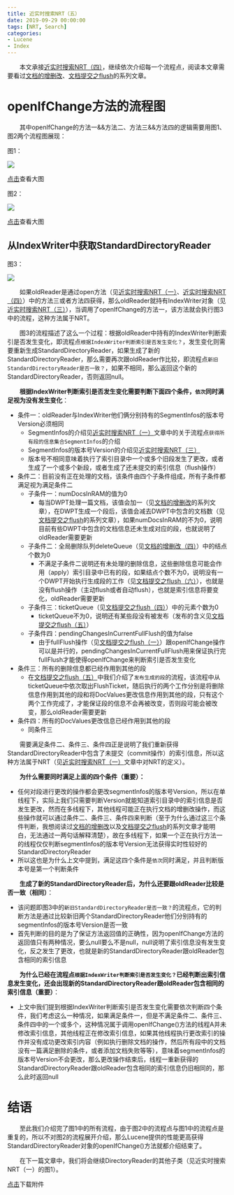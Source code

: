```yaml
---
title: 近实时搜索NRT（五）
date: 2019-09-29 00:00:00
tags: [NRT, Search]
categories:
- Lucene
- Index
---
```


&emsp;&emsp;本文承接[近实时搜索NRT（四）](https://www.amazingkoala.com.cn/Lucene/Index/2019/0925/NRT（四）)，继续依次介绍每一个流程点，阅读本文章需要看过[文档的增删改](https://www.amazingkoala.com.cn/Lucene/Index/2019/0626/文档的增删改（一）)、[文档提交之flush](https://www.amazingkoala.com.cn/Lucene/Index/2019/0716/文档提交之flush（一）)的系列文章。

# openIfChange方法的流程图

&emsp;&emsp;其中openIfChange的方法一&&方法二、方法三&&方法四的逻辑需要用图1、图2两个流程图展现：

图1：

<img src="http://www.amazingkoala.com.cn/uploads/lucene/index/近实时搜索NRT/近实时搜索NRT（五）/1.png">

[点击](http://www.amazingkoala.com.cn/uploads/lucene/index/近实时搜索NRT/近实时搜索NRT（五）/方法一__方法二.html)查看大图

图2：

<img src="http://www.amazingkoala.com.cn/uploads/lucene/index/近实时搜索NRT/近实时搜索NRT（五）/2.png">

[点击](http://www.amazingkoala.com.cn/uploads/lucene/index/近实时搜索NRT/近实时搜索NRT（五）/方法三__方法四.html)查看大图

## 从IndexWriter中获取StandardDirectoryReader

图3：

<img src="http://www.amazingkoala.com.cn/uploads/lucene/index/近实时搜索NRT/近实时搜索NRT（五）/3.png">

&emsp;&emsp;如果oldReader是通过open方法（见[近实时搜索NRT（一）](https://www.amazingkoala.com.cn/Lucene/Index/2019/0916/NRT（一）)、[近实时搜索NRT（四）](https://www.amazingkoala.com.cn/Lucene/Index/2019/0925/NRT（四）)）中的方法三或者方法四获得，那么oldReader就持有IndexWriter对象（见[近实时搜索NRT（三）](https://www.amazingkoala.com.cn/Lucene/Index/2019/0920/NRT（三）)），当调用了openIfChange的方法一，该方法就会执行图3中的流程，这种方法属于NRT。

&emsp;&emsp;图3的流程描述了这么一个过程：根据oldReader中持有的IndexWriter判断索引是否发生变化，即流程点`根据IndexWriter判断索引是否发生变化？`，发生变化则需要重新生成StandardDirectoryReader，如果生成了新的StandardDirectoryReader，那么需要再次跟oldReader作比较，即流程点`新旧StandardDirectoryReader是否一致？`，如果不相同，那么返回这个新的StandardDirectoryReader，否则返回null。

&emsp;&emsp;**根据IndexWriter判断索引是否发生变化需要判断下面四个条件，`依次`同时满足视为没有发生变化**：

- 条件一：oldReader与IndexWriter他们俩分别持有的SegmentInfos的版本号Version必须相同
  - SegmentInfos的介绍见[近实时搜索NRT（一）](https://www.amazingkoala.com.cn/Lucene/Index/2019/0916/NRT（一）)文章中的关于流程点`获得所有段的信息集合SegmentInfos`的介绍
  - SegmentInfos的版本号Version的介绍见[近实时搜索NRT（三）](https://www.amazingkoala.com.cn/Lucene/Index/2019/0920/NRT（三）)
  - 版本号不相同意味着执行了索引目录中一个或多个旧段发生了更改，或者生成了一个或多个新段，或者生成了还未提交的索引信息（flush操作）
- 条件二：目前没有正在处理的文档，该条件由四个子条件组成，所有子条件都满足视为满足条件二
  - 子条件一：numDocsInRAM的值为0
    - 每当DWPT处理一篇文档，该值会加一（见[文档的增删改](https://www.amazingkoala.com.cn/Lucene/Index/2019/0626/文档的增删改（一）)的系列文章），在DWPT生成一个段后，该值会减去DWPT中包含的文档数（见[文档提交之flush](https://www.amazingkoala.com.cn/Lucene/Index/2019/0716/文档提交之flush（一）)的系列文章），如果numDocsInRAM的不为0，说明目前有些DWPT中包含的文档信息还未生成对应的段，也就说明了oldReader需要更新
  - 子条件二：全局删除队列deleteQueue（见[文档的增删改（四）](https://www.amazingkoala.com.cn/Lucene/Index/2019/0704/文档的增删改（四）)）中的结点个数为0
    - 不满足子条件二说明还有未处理的删除信息，这些删除信息可能会作用（apply）索引目录中已有的段，如果结点个数不为0，说明没有一个DWPT开始执行生成段的工作（见[文档提交之flush（六）](https://www.amazingkoala.com.cn/Lucene/Index/2019/0805/文档提交之flush（六）)），也就是没有flush操作（主动flush或者自动flush），也就是索引信息将要变化，oldReader需要更新
  - 子条件三：ticketQueue（见[文档提交之flush（四）](https://www.amazingkoala.com.cn/Lucene/Index/2019/0730/文档提交之flush（四）)）中的元素个数为0
    - ticketQueue不为0，说明还有某些段没有被发布（发布的含义见[文档提交之flush（五）](https://www.amazingkoala.com.cn/Lucene/Index/2019/0801/文档提交之flush（五）)）
  - 子条件四：pendingChangesInCurrentFullFlush的值为false
    - 由于fullFlush操作（见[文档提交之flush（一）](https://www.amazingkoala.com.cn/Lucene/Index/2019/0716/文档提交之flush（一）)）跟openIfChange操作可以是并行的，pendingChangesInCurrentFullFlush用来保证执行完fullFlush才能使得openIfChange来判断索引是否发生变化
- 条件三：所有的删除信息都已经作用到其他的段
  - 在[文档提交之flush（五）](https://www.amazingkoala.com.cn/Lucene/Index/2019/0801/文档提交之flush（五）)中我们介绍了`发布生成的段`的流程，该流程中从ticketQueue中依次取出FlushTicket，随后执行的两个工作分别是将删除信息作用到其他的段和将DocValues更改信息作用到其他的段，只有这个两个工作完成了，才能保证段的信息不会再被改变，否则段可能会被改变，那么oldReader需要更新
- 条件四：所有的DocValues更改信息已经作用到其他的段
  - 同条件三

&emsp;&emsp;需要满足条件二、条件三、条件四正是说明了我们重新获得StandardDirectoryReader中包含了未提交（commit操作）的索引信息，所以这种方法属于NRT（见[近实时搜索NRT（一）](https://www.amazingkoala.com.cn/Lucene/Index/2019/0916/NRT（一）)文章中对NRT的定义）。

&emsp;&emsp;**为什么需要同时满足上面的四个条件（重要）：**

- 任何对段进行更改的操作都会更改segmentInfos的版本号Version，所以在单线程下，实际上我们只需要判断Version就能知道索引目录中的索引信息是否发生更改，然而在多线程下，其他线程可能正在执行文档的增删改操作，而这些操作就可以通过条件二、条件三、条件四来判断（至于为什么通过这三个条件判断，我想阅读过[文档的增删改](https://www.amazingkoala.com.cn/Lucene/Index/2019/0626/文档的增删改（一）)以及[文档提交之flush](https://www.amazingkoala.com.cn/Lucene/Index/2019/0716/文档提交之flush（一）)的系列文章才能明白，无法通过一两句话解释清楚），故在多线程下，如果一个正在执行方法一的线程仅仅判断segmentInfos的版本号Version无法获得实时性较好的StandardDirectoryReader
- 所以这也是为什么上文中提到，满足这四个条件是`依次`同时满足，并且判断版本号是第一个判断条件


&emsp;&emsp;**生成了新的StandardDirectoryReader后，为什么还要跟oldReader比较是否一致（相同）**：

- 该问题即图3中的`新旧StandardDirectoryReader是否一致？`的流程点，它的判断方法是通过比较新旧两个StandardDirectoryReader他们分别持有的segmentInfos的版本号Version是否一致
- 首先判断的目的是为了保证方法返回值的正确性，因为openIfChange方法的返回值只有两种情况，要么null要么不是null，null说明了索引信息没有发生变化，反之发生了更改，也就是新的StandardDirectoryReader跟oldReader包含相同的索引信息

&emsp;&emsp;**为什么已经在流程点`根据IndexWriter判断索引是否发生变化？`已经判断出索引信息发生变化，还会出现新的StandardDirectoryReader跟oldReader包含相同的索引信息（重要）**：

- 上文中我们提到根据IndexWriter判断索引是否发生变化需要依次判断四个条件，我们考虑这么一种情况，如果满足条件一，但是不满足条件二、条件三、条件四中的一个或多个，这种情况属于调用openIfChange()方法的线程A并未修改索引信息，其他线程正在修改索引信息，如果其他线程执行更改索引的操作并没有成功更改索引内容（例如执行删除文档的操作，然后所有段中的文档没有一篇满足删除的条件，或者添加文档失败等等），意味着segmentInfos的版本号Version不会更改，那么更改操作结束后，线程一重新获得的StandardDirectoryReader跟oldReader包含相同的索引信息仍旧相同的，那么此时返回null

# 结语

&emsp;&emsp;至此我们介绍完了图1中的所有流程，由于图2中的流程点与图1中的流程点是重复的，所以不对图2的流程展开介绍，那么Lucene提供的性能更高获得StandardDirectoryReader对象的openIfChange()方法就都介绍结束了。

&emsp;&emsp;在下一篇文章中，我们将会继续DirectoryReader的其他子类（见近实时搜索NRT（一）的图1）。

[点击](http://www.amazingkoala.com.cn/attachment/Lucene/Index/近实时搜索NRT/近实时搜索NRT（五）/近实时搜索NRT（五）.zip)下载附件